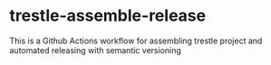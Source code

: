 # trestle-assemble-release
This is a Github Actions workflow for assembling trestle project and automated releasing with semantic versioning
